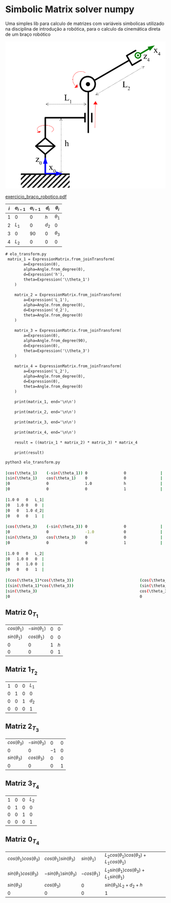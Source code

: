 # Simbolic Matrix solver numpy

Uma simples lib para calculo de matrizes com variáveis simbolicas utilizado na
disciplina de introdução a robótica, para o calculo da cinemática direta de um
braço robótico


![braço](docs/exemplo_braco.png)

[exercicio_braço_robotico.pdf](docs/Avaliao_Semanal_sobre_cinemtica_direta.pdf)


| $`i`$ | $`a_{i-1}`$ | $`\alpha_{i-1}`$ | $`d_{i}`$ | $`\theta_i`$ |
| ----- | ----------- | ---------------- | --------- | ------------ |
| 1     | $`0`$       | $`0`$            | $`h`$     | $`\theta_1`$ |
| 2     | $`L_1`$     | $`0`$            | $`d_2`$   | $`0`$        |
| 3     | $`0`$       | $`90`$           | $`0`$     | $`\theta_3`$ |
| 4     | $`L_2`$     | $`0`$            | $`0`$     | $`0`$        |

 
```python3
# elo_transform.py
 matrix_1 = ExpressionMatrix.from_joinTransform(
        a=Expression(0),
        alpha=Angle.from_degree(0),
        d=Expression('h'),
        theta=Expression('\\theta_1')
    )

    matrix_2 = ExpressionMatrix.from_joinTransform(
        a=Expression('L_1'),
        alpha=Angle.from_degree(0),
        d=Expression('d_2'),
        theta=Angle.from_degree(0)
    )

    matrix_3 = ExpressionMatrix.from_joinTransform(
        a=Expression(0),
        alpha=Angle.from_degree(90),
        d=Expression(0),
        theta=Expression('\\theta_3')
    )

    matrix_4 = ExpressionMatrix.from_joinTransform(
        a=Expression('L_2'),
        alpha=Angle.from_degree(0),
        d=Expression(0),
        theta=Angle.from_degree(0)
    )

    print(matrix_1, end='\n\n')

    print(matrix_2, end='\n\n')

    print(matrix_3, end='\n\n')

    print(matrix_4, end='\n\n')

    result = ((matrix_1 * matrix_2) * matrix_3) * matrix_4

    print(result)

```

```zsh
python3 elo_transform.py

|cos(\theta_1)    (-sin(\theta_1)) 0                0               |
|sin(\theta_1)    cos(\theta_1)    0                0               |
|0                0                1.0              h               |
|0                0                0                1               |

|1.0 0   0   L_1|
|0   1.0 0   0  |
|0   0   1.0 d_2|
|0   0   0   1  |

|cos(\theta_3)    (-sin(\theta_3)) 0                0               |
|0                0                -1.0             0               |
|sin(\theta_3)    cos(\theta_3)    0                0               |
|0                0                0                1               |

|1.0 0   0   L_2|
|0   1.0 0   0  |
|0   0   1.0 0  |
|0   0   0   1  |

|(cos(\theta_1)*cos(\theta_3))                             (cos(\theta_1)*(-sin(\theta_3)))                          ((-sin(\theta_1))*-1.0)                                   (((cos(\theta_1)*cos(\theta_3))*L_2)+(cos(\theta_1)*L_1))|
|(sin(\theta_1)*cos(\theta_3))                             (sin(\theta_1)*(-sin(\theta_3)))                          (cos(\theta_1)*-1.0)                                      (((sin(\theta_1)*cos(\theta_3))*L_2)+(sin(\theta_1)*L_1))|
|sin(\theta_3)                                             cos(\theta_3)                                             0                                                         ((sin(\theta_3)*L_2)+(d_2+h))                            |
|0                                                         0                                                         0                                                         1                                                        |

```

## Matriz $`0_{T_1}`$
|                   |                      |       |       |
| ----------------- | -------------------- | ----- | ----- |
| $`cos(\theta_1)`$ | $`-sin(\theta_1)  `$ | $`0`$ | $`0`$ |
| $`sin(\theta_1)`$ | $`cos(\theta_1)`$    | $`0`$ | $`0`$ |
| $`0`$             | $`0`$                | $`1`$ | $`h`$ |
| $`0`$             | $`0`$                | $`0`$ | $`1`$ |


## Matriz $`1_{T_2}`$
|       |       |       |         |
| ----- | ----- | ----- | ------- |
| $`1`$ | $`0`$ | $`0`$ | $`L_1`$ |
| $`0`$ | $`1`$ | $`0`$ | $`0`$   |
| $`0`$ | $`0`$ | $`1`$ | $`d_2`$ |
| $`0`$ | $`0`$ | $`0`$ | $`1`$   |


## Matriz $`2_{T_3}`$
|                   |                    |        |       |
| ----------------- | ------------------ | ------ | ----- |
| $`cos(\theta_3)`$ | $`-sin(\theta_3)`$ | $`0`$  | $`0`$ |
| $`0`$             | $`0`$              | $`-1`$ | $`0`$ |
| $`sin(\theta_3)`$ | $`cos(\theta_3)`$  | $`0`$  | $`0`$ |
| $`0`$             | $`0`$              | $`0`$  | $`1`$ |


## Matriz $`3_{T_4}`$
|       |       |       |         |
| ----- | ----- | ----- | ------- |
| $`1`$ | $`0`$ | $`0`$ | $`L_2`$ |
| $`0`$ | $`1`$ | $`0`$ | $`0`$   |
| $`0`$ | $`0`$ | $`1`$ | $`0`$   |
| $`0`$ | $`0`$ | $`0`$ | $`1`$   |



##  Matriz $0_{T_4}$
|                                |                                 |                    |                                                      |
| ------------------------------ | ------------------------------- | ------------------ | ---------------------------------------------------- |
| $cos(\theta_1)cos(\theta_3)$ | $`cos(\theta_1)sin(\theta_3)`$  | $`sin(\theta_1)`$  | $`L_2cos(\theta_1)cos(\theta_3) + L_1cos(\theta_1)`$ |
| $`sin(\theta_1)cos(\theta_3)`$ | $`-sin(\theta_1)sin(\theta_3)`$ | $`-cos(\theta_1)`$ | $`L_2sin(\theta_1)cos(\theta_3) + L_1sin(\theta_1)`$ |
| $`sin(\theta_3)`$              | $`cos(\theta_3)`$               | $`0`$              | $`sin(\theta_3)L_2 + d_2 + h `$                      |
| $`0`$                          | $`0`$                           | $`0`$              | $`1`$                                                |